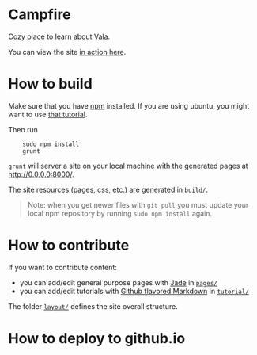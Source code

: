 # Campfire
Cozy place to learn about Vala.

You can view the site [in action here](http://i-hate-farms.github.io/campfire).

# How to build
Make sure that you have [npm](https://www.npmjs.com/) installed. 
If you are using ubuntu, you might want to use [that tutorial](https://nodesource.com/blog/chris-lea-joins-forces-with-nodesource).

Then run 
```
    sudo npm install
	grunt
```  

`grunt` will server a site on your local machine with the generated pages at http://0.0.0.0:8000/.

The site resources (pages, css, etc.) are generated in `build/`.

> Note: when you get newer files with `git pull` you must update your local npm repository by running `sudo npm install` again.

# How to contribute
If you want to contribute content: 
   - you can add/edit general purpose pages with [Jade](http://jade-lang.com/)  in  [`pages/`](pages)
   - you can add/edit tutorials with [Github flavored Markdown](https://help.github.com/articles/github-flavored-markdown/) in [`tutorial/`](tutorial)

The folder [`layout/`](layout) defines the site overall structure.

# How to deploy to github.io
